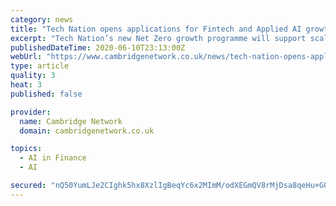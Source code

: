 ```yaml
---
category: news
title: "Tech Nation opens applications for Fintech and Applied AI growth programmes, and new Net Zero programme"
excerpt: "Tech Nation’s new Net Zero growth programme will support scaleups to build a cleaner, greener and more sustainable future; The Net Zero programme is open to any companies who he"
publishedDateTime: 2020-06-10T23:13:00Z
webUrl: "https://www.cambridgenetwork.co.uk/news/tech-nation-opens-applications-fintech-and-applied-ai-growth-programmes-and-new-net-zero"
type: article
quality: 3
heat: 3
published: false

provider:
  name: Cambridge Network
  domain: cambridgenetwork.co.uk

topics:
  - AI in Finance
  - AI

secured: "nQ50YumLJe2CIghk5hx8XzlIgBeqYc6x2MImM/odXEGmQV8rMjDsa8qeHu+GQRFnc1AElRChVNGIoQSukcrYPANruN7V5gEHWsBBQ2JcHRGDPXIl9otTpLxC2uy0STPSJyo4bhS1mRu54MFRRCe2ED+sQBNaSllvY3Ed9hmgp7zRlCnMD5cLX0Q5rbYGT7T8EIKNrvv/iRe91rb3CyTrFbHstQaysZPyY1Hbg06IEDabtWgFDRt21jIo+zKE9KGgs7blO5lWyQkRCg9lob+80cFGrGJPg6hzN9z+QS3TEU6jdMtBJ6NXLoGCDZSigIJc;CbtXLyTIISe79blLT5ymnQ=="
---
```


